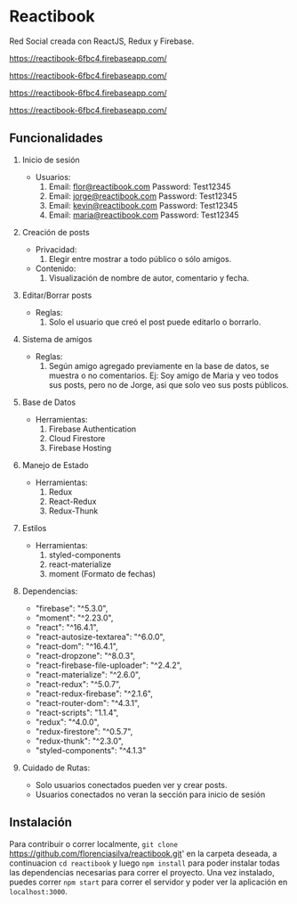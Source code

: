 # Reactibook 

Red Social creada con ReactJS, Redux y Firebase.

https://reactibook-6fbc4.firebaseapp.com/ 

https://reactibook-6fbc4.firebaseapp.com/ 

https://reactibook-6fbc4.firebaseapp.com/

https://reactibook-6fbc4.firebaseapp.com/


## Funcionalidades

1. Inicio de sesión
    * Usuarios:
        1. Email: flor@reactibook.com Password: Test12345
        2. Email: jorge@reactibook.com Password: Test12345
        3. Email: kevin@reactibook.com Password: Test12345
        4. Email: maria@reactibook.com Password: Test12345
2. Creación de posts 
    * Privacidad:
        1. Elegir entre mostrar a todo público o sólo amigos.
    * Contenido:
        1. Visualización de nombre de autor, comentario y fecha.
3. Editar/Borrar posts
    * Reglas:
        1. Solo el usuario que creó el post puede editarlo o borrarlo.
4. Sistema de amigos
    * Reglas:
        1. Según amigo agregado previamente en la base de datos, se muestra o no comentarios. Ej: Soy amigo de Maria y veo todos sus posts, pero no de Jorge, asi que solo veo sus posts públicos.
5. Base de Datos
    * Herramientas:
        1. Firebase Authentication
        2. Cloud Firestore
        3. Firebase Hosting
6. Manejo de Estado
    * Herramientas:
        1. Redux
        2. React-Redux
        3. Redux-Thunk
7. Estilos
    * Herramientas:
        1. styled-components
        2. react-materialize
        3. moment (Formato de fechas)

8. Dependencias:
   * "firebase": "^5.3.0",
   * "moment": "^2.23.0",
   * "react": "^16.4.1",
   * "react-autosize-textarea": "^6.0.0",
   * "react-dom": "^16.4.1",
   * "react-dropzone": "^8.0.3",
   * "react-firebase-file-uploader": "^2.4.2",
   * "react-materialize": "^2.6.0",
   * "react-redux": "^5.0.7",
   * "react-redux-firebase": "^2.1.6",
   * "react-router-dom": "^4.3.1",
   * "react-scripts": "1.1.4",
   * "redux": "^4.0.0",
   * "redux-firestore": "^0.5.7",
   * "redux-thunk": "^2.3.0",
   * "styled-components": "^4.1.3"

9. Cuidado de Rutas:
    * Solo usuarios conectados pueden ver y crear posts.
    * Usuarios conectados no veran la sección para inicio de sesión

## Instalación

Para contribuir o correr localmente, `git clone `https://github.com/florenciasilva/reactibook.git' en la carpeta deseada, a continuacion `cd reactibook` y luego `npm install` para poder instalar todas las dependencias necesarias para correr el proyecto. Una vez instalado, puedes correr `npm start` para correr el servidor y poder ver la aplicación en `localhost:3000`.
